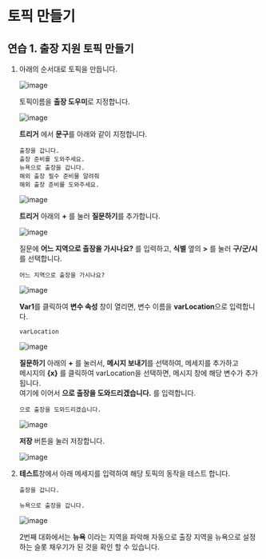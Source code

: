 # 토픽 만들기

## 연습 1. 출장 지원 토픽 만들기

1. 아래의 순서대로 토픽을 만듭니다.

    ![image](https://github.com/user-attachments/assets/ceb93357-87ea-4933-a14b-638d021c961a)


    토픽이름을 **출장 도우미**로 지정합니다.

    ![image](https://github.com/user-attachments/assets/6760d868-8d4b-4cb9-856f-008d54d546a2)


    **트리거** 에서 **문구**를 아래와 같이 지정합니다.

    ```
    출장을 갑니다.
    출장 준비를 도와주세요.
    뉴욕으로 출장을 갑니다.
    해외 출장 필수 준비물 알려줘
    해외 출장 준비를 도와주세요.
    ```

    ![image](https://github.com/user-attachments/assets/97b44ebf-c653-400d-87a6-a3ae1b9f56eb)


    **트리거** 아래의 **+** 를 눌러 **질문하기**를 추가합니다.

    ![image](https://github.com/user-attachments/assets/8af6022d-f07b-49c8-af6e-d5b062b8aa91)

 
    질문에 **어느 지역으로 출장을 가시나요?** 를 입력하고, **식별** 옆의 **>** 를 눌러 **구/군/시**를 선택합니다.

    ```
    어느 지역으로 출장을 가시나요?
    ```
    
    ![image](https://github.com/user-attachments/assets/6966ade0-21f4-4589-837f-91a795c1674c)

    
    **Var1**를 클릭하여 **변수 속성** 창이 열리면, 변수 이름을 **varLocation**으로 입력합니다.
   ```
   varLocation
   ```
    
    ![image](https://github.com/user-attachments/assets/27e658f4-0488-4baa-9348-047bb3feb431)

    
    **질문하기** 아래의 **+** 를 눌러서, **메시지 보내기**를 선택하여, 메세지를 추가하고</br>
    메시지의 **{x}** 를 클릭하여 varLocation을 선택하면, 메시지 창에 해당 변수가 추가됩니다.</br>
    여기에 이어서 **으로 출장을 도와드리겠습니다.** 를 입력합니다.
   ```
   으로 출장을 도와드리겠습니다.
   ```
    
    ![image](https://github.com/user-attachments/assets/4eab23cf-d39d-4ff6-92ad-95311058bd78)
    
    **저장** 버튼을 눌러 저장합니다.
    
    ![image](https://github.com/user-attachments/assets/95ee2847-d22f-4e4b-a0bc-3f020b451a6b)

3. **테스트**창에서 아래 메세지를 입력하여 해당 토픽의 동작을 테스트 합니다.

    ```
    출장을 갑니다.
    ```
    ```
    뉴욕으로 출장을 갑니다.
    ```
    
    ![image](https://github.com/user-attachments/assets/06cccda3-05e8-4c2c-8fe9-01d13da54a94)
    
    2번째 대화에서는 **뉴욕** 이라는 지역을 파악해 자동으로 출장 지역을 뉴욕으로 설정하는 슬롯 채우기가 된 것을 확인 할 수 있습니다. 

